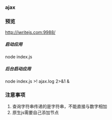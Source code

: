 ### ajax
### 预览  
http://iwritejs.com:9988/
##### 启动应用  
node index.js
##### 后台启动应用  
node index.js >! ajax.log 2>&1 &
### 注意事项
1. 查询字符串传递的是字符串，不能直接与数字相加
2. 原生js需要自己添加节点